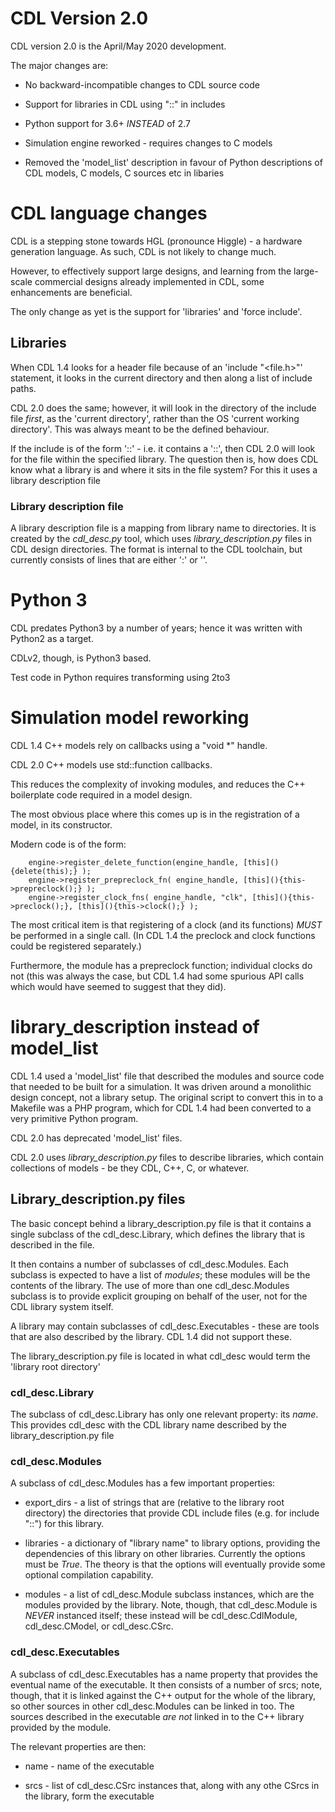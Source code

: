 # CDL Version 2.0

CDL version 2.0 is the April/May 2020 development.

The major changes are:

* No backward-incompatible changes to CDL source code

* Support for libraries in CDL using "<lib>::" in includes

* Python support for 3.6+ *INSTEAD* of 2.7

* Simulation engine reworked - requires changes to C models

* Removed the 'model_list' description in favour of Python
  descriptions of CDL models, C models, C sources etc in libaries

# CDL language changes

CDL is a stepping stone towards HGL (pronounce Higgle) - a hardware
generation language. As such, CDL is not likely to change much.

However, to effectively support large designs, and learning from the
large-scale commercial designs already implemented in CDL, some
enhancements are beneficial.

The only change as yet is the support for 'libraries' and 'force
include'.

## Libraries

When CDL 1.4 looks for a header file because of an 'include
"<file.h>"' statement, it looks in the current directory and then
along a list of include paths.

CDL 2.0 does the same; however, it will look in the directory of the
include file *first*, as the 'current directory', rather than the OS
'current working directory'. This was always meant to be the defined
behaviour.

If the include is of the form '<library>::<filename>' - i.e. it
contains a '::', then CDL 2.0 will look for the file within the
specified library. The question then is, how does CDL know what a
library is and where it sits in the file system? For this it uses a
library description file

### Library description file

A library description file is a mapping from library name to
directories. It is created by the *cdl_desc.py* tool, which uses
*library_description.py* files in CDL design directories. The format
is internal to the CDL toolchain, but currently consists of lines that
are either '<libraryname>:' or '<path>'.

# Python 3

CDL predates Python3 by a number of years; hence it was written with
Python2 as a target.

CDLv2, though, is Python3 based.

Test code in Python requires transforming using 2to3

# Simulation model reworking

CDL 1.4 C++ models rely on callbacks using a "void *" handle.

CDL 2.0 C++ models use std::function callbacks.

This reduces the complexity of invoking modules, and reduces the C++
boilerplate code required in a model design.

The most obvious place where this comes up is in the registration of a
model, in its constructor.

Modern code is of the form:

```
    engine->register_delete_function(engine_handle, [this](){delete(this);} );
    engine->register_prepreclock_fn( engine_handle, [this](){this->prepreclock();} );
    engine->register_clock_fns( engine_handle, "clk", [this](){this->preclock();}, [this](){this->clock();} );

```

The most critical item is that registering of a clock (and its
functions) *MUST* be performed in a single call. (In CDL 1.4 the
preclock and clock functions could be registered separately.)

Furthermore, the module has a prepreclock function; individual clocks
do not (this was always the case, but CDL 1.4 had some spurious API
calls which would have seemed to suggest that they did).
# library_description instead of model_list

CDL 1.4 used a 'model_list' file that described the modules and source
code that needed to be built for a simulation. It was driven around a
monolithic design concept, not a library setup. The original script to
convert this in to a Makefile was a PHP program, which for CDL 1.4 had
been converted to a very primitive Python program.

CDL 2.0 has deprecated 'model_list' files.

CDL 2.0 uses *library_description.py* files to describe libraries,
which contain collections of models - be they CDL, C++, C, or
whatever.

## Library_description.py files

The basic concept behind a library_description.py file is
that it contains a single subclass of the cdl_desc.Library, which
defines the library that is described in the file.

It then contains a number of subclasses of cdl_desc.Modules. Each
subclass is expected to have a list of *modules*; these modules will
be the contents of the library. The use of more than one
cdl_desc.Modules subclass is to provide explicit grouping on behalf of
the user, not for the CDL library system itself.

A library may contain subclasses of cdl_desc.Executables - these are
tools that are also described by the library. CDL 1.4 did not support
these.

The library_description.py file is located in what cdl_desc would term
the 'library root directory'

### cdl_desc.Library

The subclass of cdl_desc.Library has only one relevant property: its
*name*. This provides cdl_desc with the CDL library name described by
the library_description.py file

### cdl_desc.Modules

A subclass of cdl_desc.Modules has a few important properties:

* export_dirs - a list of strings that are (relative to the library
  root directory) the directories that provide CDL include files
  (e.g. for include "<library>::<file>") for this library.

* libraries - a dictionary of "library name" to library options,
  providing the dependencies of this library on other
  libraries. Currently the options must be *True*. The theory is that
  the options will eventually provide some optional compilation
  capability.

* modules - a list of cdl_desc.Module subclass instances, which are
  the modules provided by the library. Note, though, that
  cdl_desc.Module is *NEVER* instanced itself; these instead will be
  cdl_desc.CdlModule, cdl_desc.CModel, or cdl_desc.CSrc.

### cdl_desc.Executables

A subclass of cdl_desc.Executables has a name property that provides
the eventual name of the executable. It then consists of a number of
srcs; note, though, that it is linked against the C++ output for the
whole of the library, so other sources in other cdl_desc.Modules can be
linked in too. The sources described in the executable *are not*
linked in to the C++ library provided by the module.

The relevant properties are then:

* name - name of the executable

* srcs - list of cdl_desc.CSrc instances that, along with any othe
CSrcs in the library, form the executable


